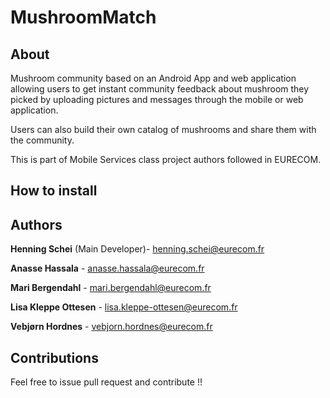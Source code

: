 # MushroomMatch
## About
Mushroom community based on an Android App and web application allowing users to get instant community feedback about mushroom they picked by uploading pictures and messages through the mobile or web application.

Users can also build their own catalog of mushrooms and share them with the community.

This is part of Mobile Services class project authors followed in EURECOM.

## How to install

## Authors
**Henning Schei** (Main Developer)- henning.schei@eurecom.fr

**Anasse Hassala** - anasse.hassala@eurecom.fr

**Mari Bergendahl** - mari.bergendahl@eurecom.fr

**Lisa Kleppe Ottesen** - lisa.kleppe-ottesen@eurecom.fr

**Vebjørn Hordnes** - vebjorn.hordnes@eurecom.fr

## Contributions

Feel free to issue pull request and contribute !!

